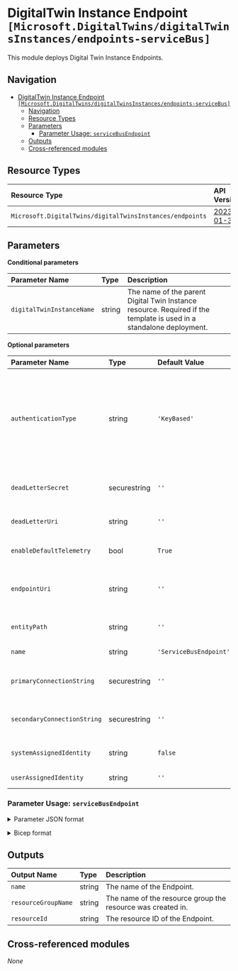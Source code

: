 # DigitalTwin Instance Endpoint `[Microsoft.DigitalTwins/digitalTwinsInstances/endpoints-serviceBus]`

This module deploys Digital Twin Instance Endpoints.

## Navigation

- [DigitalTwin Instance Endpoint `[Microsoft.DigitalTwins/digitalTwinsInstances/endpoints-serviceBus]`](#digitaltwin-instance-endpoint-microsoftdigitaltwinsdigitaltwinsinstancesendpoints-servicebus)
  - [Navigation](#navigation)
  - [Resource Types](#resource-types)
  - [Parameters](#parameters)
    - [Parameter Usage: `serviceBusEndpoint`](#parameter-usage-servicebusendpoint)
  - [Outputs](#outputs)
  - [Cross-referenced modules](#cross-referenced-modules)

## Resource Types

| Resource Type | API Version |
| :-- | :-- |
| `Microsoft.DigitalTwins/digitalTwinsInstances/endpoints` | [2023-01-31](https://learn.microsoft.com/en-us/azure/templates/Microsoft.DigitalTwins/2022-10-31/digitalTwinsInstances/endpoints) |

## Parameters

**Conditional parameters**

| Parameter Name | Type | Description |
| :-- | :-- | :-- |
| `digitalTwinInstanceName` | string | The name of the parent Digital Twin Instance resource. Required if the template is used in a standalone deployment. |

**Optional parameters**

| Parameter Name | Type | Default Value | Description |
| :-- | :-- | :-- | :-- |
| `authenticationType` | string | `'KeyBased'` | Specifies the authentication type being used for connecting to the endpoint. If 'KeyBased' is selected, a connection string must be specified (at least the primary connection string). If 'IdentityBased' is selected, the endpointUri and entityPath properties must be specified. |
| `deadLetterSecret` | securestring | `''` | Dead letter storage secret for key-based authentication. Will be obfuscated during read. |
| `deadLetterUri` | string | `''` | Dead letter storage URL for identity-based authentication. |
| `enableDefaultTelemetry` | bool | `True` | Enable telemetry via the Customer Usage Attribution ID (GUID). |
| `endpointUri` | string | `''` | The URL of the ServiceBus namespace for identity-based authentication. It must include the protocol 'sb://'. |
| `entityPath` | string | `''` | The ServiceBus Topic name for identity-based authentication. |
| `name` | string | `'ServiceBusEndpoint'` | The name of the Digital Twin Endpoint. |
| `primaryConnectionString` | securestring | `''` | PrimaryConnectionString of the endpoint for key-based authentication. Will be obfuscated during read. |
| `secondaryConnectionString` | securestring | `''` | SecondaryConnectionString of the endpoint for key-based authentication. Will be obfuscated during read. |
| `systemAssignedIdentity` | string | `false` | Enables system assigned managed identity on the resource. |
| `userAssignedIdentity` | string | `''` | The ID to assign to the resource. |


### Parameter Usage: `serviceBusEndpoint`

<details>

<summary>Parameter JSON format</summary>

```json
        "serviceBusEndpoint": {
            "value": {
              "authenticationType": "IdentityBased", // IdentityBased or KeyBased
              "name": "<Endpoint Name>",
              "entityPath": "sb1", // Event Hub Name
              "endpointUri": "sb://xyz.servicebus.windows.net", //Event Hub namespace, including sb://
              "deadLetterUri": "",
              "deadLetterSecret": "",
              "connectionStringPrimaryKey": "", //Keybased Auth
              "connectionStringSecondaryKey": "" //Keybased Auth
            }
        }
```

</details>
<p>

<details>

<summary>Bicep format</summary>

```bicep
  serviceBusEndpoint: {
    authenticationType: 'IdentityBased' // IdentityBased or KeyBased
    name: '<Endpoint Name>'
    entityPath: 'evh1' // Event Hub Name
    endpointUri: 'sb://xyz.servicebus.windows.net' //Event Hub namespace, including sb://
    deadLetterUri: ''
    deadLetterSecret: ''
    connectionStringPrimaryKey: '' //Keybased Auth
    connectionStringSecondaryKey: '' //Keybased Auth
  }
  ```

</details>
<p>



## Outputs

| Output Name | Type | Description |
| :-- | :-- | :-- |
| `name` | string | The name of the Endpoint. |
| `resourceGroupName` | string | The name of the resource group the resource was created in. |
| `resourceId` | string | The resource ID of the Endpoint. |

## Cross-referenced modules

_None_
